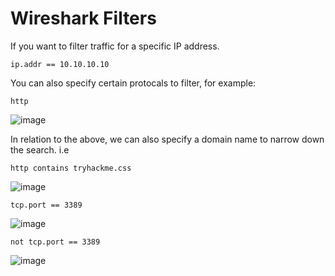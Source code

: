 # Wireshark Filters

If you want to filter traffic for a specific IP address.

`ip.addr == 10.10.10.10`

You can also specify certain protocals to filter, for example:

`http`

![image](https://user-images.githubusercontent.com/58165365/145465963-7e3a8ab1-68a5-490d-b487-31c7cb7278f0.png)

In relation to the above, we can also specify a domain name to narrow down the search. i.e

`http contains tryhackme.css`

![image](https://user-images.githubusercontent.com/58165365/145466585-cc23f46d-b6c3-41d1-a4cb-c19b2ec77ed8.png)



`tcp.port == 3389`

![image](https://user-images.githubusercontent.com/58165365/145468457-d7e55164-9132-4d1d-aad2-d911800811ff.png)


`not tcp.port == 3389`

![image](https://user-images.githubusercontent.com/58165365/145469124-6f6c2f88-ad70-452f-ab25-4f3fd7d82f3a.png)
